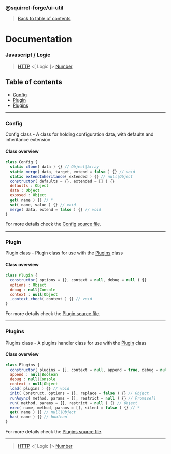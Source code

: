 ### @squirrel-forge/ui-util
> [Back to table of contents](../README.md)

# Documentation
### Javascript / Logic
> [HTTP](HTTP.md) <[ Logic ]> [Number](Number.md)

## Table of contents
 - [Config](#Config)
 - [Plugin](#Plugin)
 - [Plugins](#Plugins)

---

### Config
Config class - A class for holding configuration data, with defaults and inheritance extension

#### Class overview
```javascript
class Config {
  static clone( data ) {} // Object|Array
  static merge( data, target, extend = false ) {} // void
  static extendInheritance( extended ) {} // null|Object
  constructor( defaults = {}, extended = [] ) {}
  defaults : Object
  data : Object
  exposed : Object
  get( name ) {} // *
  set( name, value ) {} // void
  merge( data, extend = false ) {} // void
}
```
For more details check the [Config source file](../../src/es6/Logic/Config.js).

---

### Plugin
Plugin class - Plugin class for use with the [Plugins](#Plugins) class

#### Class overview
```javascript
class Plugin {
  constructor( options = {}, context = null, debug = null ) {}
  options : Object
  debug : null|Console
  context : null|Object
  _context_check( context ) {} // void
}
```
For more details check the [Plugin source file](../../src/es6/Logic/Plugin.js).

---

### Plugins
Plugins class - A plugins handler class for use with the [Plugin](#Plugin) class

#### Class overview
```javascript
class Plugins {
  constructor( plugins = [], context = null, append = true, debug = null ) {}
  append : null|Boolean
  debug : null|Console
  context : null|Object
  load( plugins ) {} // void
  init( Construct, options = {}, replace = false ) {} // Object
  runAsync( method, params = [], restrict = null ) {} // Promise[]
  run( method, params = [], restrict = null ) {} // Object
  exec( name, method, params = [], silent = false ) {} // *
  get( name ) {} // null|Object
  has( name ) {} // boolean
}
```
For more details check the [Plugins source file](../../src/es6/Logic/Plugins.js).

---

> [HTTP](HTTP.md) <[ Logic ]> [Number](Number.md)
